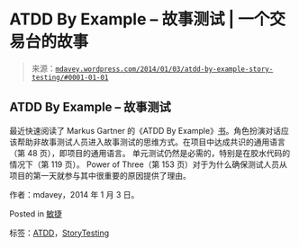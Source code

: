 <!--yml

类别：未分类

日期：2024 年 5 月 18 日 05:55:40

-->

# ATDD By Example – 故事测试 | 一个交易台的故事

> 来源：[`mdavey.wordpress.com/2014/01/03/atdd-by-example-story-testing/#0001-01-01`](https://mdavey.wordpress.com/2014/01/03/atdd-by-example-story-testing/#0001-01-01)

## ATDD By Example – 故事测试

最近快速阅读了 Markus Gartner 的《ATDD By Example》[书](http://www.amazon.co.uk/ATDD-Example-Test-driven-Development-Addison-Wesley/dp/0321784154)。角色扮演对话应该帮助非故事测试人员进入故事测试的思维方式。在项目中达成共识的通用语言（第 48 页），即项目的通用语言。 单元测试仍然是必需的，特别是在胶水代码的情况下（第 119 页）。 Power of Three（第 153 页）对于为什么确保测试人员从项目的第一天就参与其中很重要的原因提供了理由。

作者：mdavey，2014 年 1 月 3 日。

Posted in [敏捷](https://mdavey.wordpress.com/category/agile/)

标签：[ATDD](https://mdavey.wordpress.com/tag/atdd/)，[StoryTesting](https://mdavey.wordpress.com/tag/storytesting/)
